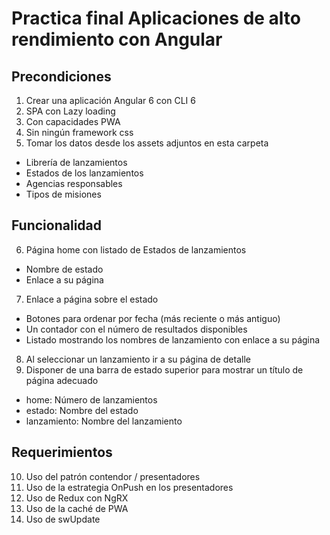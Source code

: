 # Practica final Aplicaciones de alto rendimiento con Angular

## Precondiciones

1. Crear una aplicación Angular 6 con CLI 6
2. SPA con Lazy loading
3. Con capacidades PWA
4. Sin ningún framework css
5. Tomar los datos desde los assets adjuntos en esta carpeta
  * Librería de lanzamientos
  * Estados de los lanzamientos
  * Agencias responsables
  * Tipos de misiones

## Funcionalidad

6. Página home con listado de Estados de lanzamientos
  * Nombre de estado
  * Enlace a su página
7. Enlace a página sobre el estado
  * Botones para ordenar por fecha (más reciente o más antiguo)
  * Un contador con el número de resultados disponibles
  * Listado mostrando los nombres de lanzamiento con enlace a su página
8. Al seleccionar un lanzamiento ir a su página de detalle
9. Disponer de una barra de estado superior para mostrar un título de página adecuado
  * home: Número de lanzamientos
  * estado: Nombre del estado
  * lanzamiento: Nombre del lanzamiento
 
## Requerimientos

10. Uso del patrón contendor / presentadores
11. Uso de la estrategia OnPush en los presentadores
12. Uso de Redux con NgRX
13. Uso de la caché de PWA
14. Uso de swUpdate
